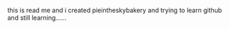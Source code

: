 this is read me and i created pieintheskybakery and trying to learn github and still learning......
